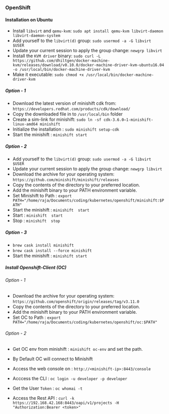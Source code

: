 ### OpenShift


#### Installation on Ubuntu
* Install `libvirt` and `qemu-kvm`: `sudo apt install qemu-kvm libvirt-daemon libvirt-daemon-system`
* Add yourself to the `libvirt(d)` group: `sudo usermod -a -G libvirt $USER`
* Update your current session to apply the group change: `newgrp libvirt`
* Install the `KVM driver` binary: `sudo curl -L https://github.com/dhiltgen/docker-machine-kvm/releases/download/v0.10.0/docker-machine-driver-kvm-ubuntu16.04 -o /usr/local/bin/docker-machine-driver-kvm`
* Make it executable:  `sudo chmod +x /usr/local/bin/docker-machine-driver-kvm`

##### Option - 1
* Download the latest version of minishift cdk from: `https://developers.redhat.com/products/cdk/download/`
* Copy the downloaded file in to `/usr/local/bin` folder
* Create a sim-link for minishift: `sudo ln -sf cdk-3.6.0–1-minishift-linux-amd64 minishift`
* Initialize the installation : `sudo minishift setup-cdk`
* Start the minishift : `minishift start`

##### Option - 2
* Add yourself to the `libvirt(d)` group: `sudo usermod -a -G libvirt $USER`
* Update your current session to apply the group change: `newgrp libvirt`
* Download the archive for your operating system: `https://github.com/minishift/minishift/releases`
* Copy the contents of the directory to your preferred location.
* Add the minishift binary to your PATH environment variable.
* Set Minishift to Path : `export PATH="/home/raja/Documents/coding/kubernetes/openshift/minishift:$PATH"`
* Start the minishift : `minishift  start`
* Start : `minishift  start`
* Stop : `minishift  stop`


##### Option - 3
* `brew cask install minishift`
* `brew cask install --force minishift`
* Start the minishift : `minishift start`

##### Install Openshift-Client (OC)

###### Option - 1
* Download the archive for your operating system: `https://github.com/openshift/origin/releases/tag/v3.11.0`
* Copy the contents of the directory to your preferred location.
* Add the minishift binary to your PATH environment variable.
* Set OC to Path : `export PATH="/home/raja/Documents/coding/kubernetes/openshift/oc:$PATH"`

###### Option - 2
* Get OC env from minishift : `minishift oc-env` and set the path.
* By Default OC will connect to Minishift


* Access the web console on : `http://<minishift-ip>:8443/console`
* Acccess the CLI : `oc login -u developer -p developer`
* Get the User `Token` : `oc whomai -t`

* Access the Rest API : `curl -k https://192.168.42.168:8443/oapi/v1/projects -H "Authorization:Bearer <token>"`